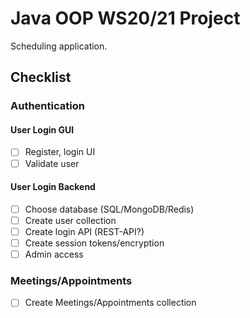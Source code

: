 # Java OOP WS20/21 Project
Scheduling application.

## Checklist
### Authentication 
#### User Login GUI
- [ ] Register, login UI    
- [ ] Validate user    
#### User Login Backend
- [ ] Choose database (SQL/MongoDB/Redis)  
- [ ] Create user collection
- [ ] Create login API (REST-API?)  
- [ ] Create session tokens/encryption  
- [ ] Admin access  

### Meetings/Appointments
- [ ] Create Meetings/Appointments collection